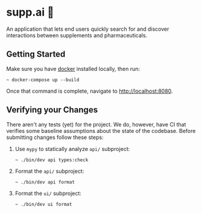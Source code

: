 # supp.ai 💊

An application that lets end users quickly search for and discover interactions
between supplements and pharmaceuticals.

## Getting Started

Make sure you have [docker](https://www.docker.com/products/docker-desktop)
installed locally, then run:

```
~ docker-compose up --build
```

Once that command is complete, navigate to [http://localhost:8080](http://localhost:8080).

## Verifying your Changes

There aren't any tests (yet) for the project. We do, however, have CI that
verifies some baseline assumptions about the state of the codebase. Before
submitting changes follow these steps:

1. Use `mypy` to statically analyze `api/` subproject:

    ```
    ~ ./bin/dev api types:check
    ```

2. Format the `api/` subproject:

    ```
    ~ ./bin/dev api format
    ```

3. Format the `ui/` subproject:

    ```
    ~ ./bin/dev ui format
    ```
